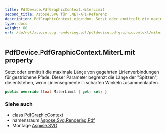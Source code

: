 ```yaml
---
title: PdfDevice.PdfGraphicContext.MiterLimit
second_title: Aspose.SVG für .NET-API-Referenz
description: PdfGraphicContext eigendom. Setzt oder ermittelt die maximale Länge von gegehrten Linienverbindungen für gestrichene Pfade. Dieser Parameter begrenzt die Länge der Spitzen die entstehen wenn Liniensegmente in scharfen Winkeln zusammenlaufen.
type: docs
weight: 60
url: /de/net/aspose.svg.rendering.pdf/pdfdevice.pdfgraphiccontext/miterlimit/
---
```

## PdfDevice.PdfGraphicContext.MiterLimit property

Setzt oder ermittelt die maximale Länge von gegehrten Linienverbindungen für gestrichene Pfade. Dieser Parameter begrenzt die Länge der "Spitzen", die entstehen, wenn Liniensegmente in scharfen Winkeln zusammenlaufen.

```csharp
public override float MiterLimit { get; set; }
```

### Siehe auch

* class [PdfGraphicContext](../)
* namensraum [Aspose.Svg.Rendering.Pdf](../../pdfdevice.pdfgraphiccontext/)
* Montage [Aspose.SVG](../../../)


